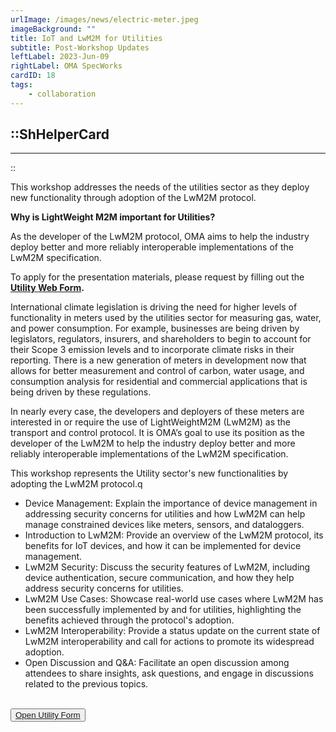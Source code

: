```yaml
---
urlImage: /images/news/electric-meter.jpeg
imageBackground: ""
title: IoT and LwM2M for Utilities
subtitle: Post-Workshop Updates
leftLabel: 2023-Jun-09
rightLabel: OMA SpecWorks
cardID: 18
tags: 
    - collaboration
---
```

::ShHelperCard
---
---
::

This workshop addresses the needs of the utilities sector as they deploy new functionality through adoption of the LwM2M protocol.

**Why is LightWeight M2M important for Utilities?**

As the developer of the LwM2M protocol, OMA aims to help the industry deploy better and more reliably interoperable implementations of the LwM2M specification. 

To apply for the presentation materials, please request by filling out the **[Utility Web Form](http://21247113.hs-sites.com/iot-for-utilities-workshop-1).**

<!--more-->

International climate legislation is driving the need for higher levels of functionality in meters used by the utilities sector for measuring gas, water, and power consumption.  For example, businesses are being driven by legislators, regulators, insurers, and shareholders to begin to account for their Scope 3 emission levels and to incorporate climate risks in their reporting.  There is a new generation of meters in development now that allows for better measurement and control of carbon, water usage, and consumption analysis for residential and commercial applications that is being driven by these regulations.

In nearly every case, the developers and deployers of these meters are interested in or require the use of LightWeightM2M (LwM2M) as the transport and control protocol.  It is OMA’s goal to use its position as the developer of the LwM2M to help the industry deploy better and more reliably interoperable implementations of the LwM2M specification. 

This workshop represents the Utility sector's new functionalities by adopting the LwM2M protocol.q
- Device Management: Explain the importance of device management in addressing security concerns for utilities and how LwM2M can help manage constrained devices like meters, sensors, and dataloggers.
- Introduction to LwM2M: Provide an overview of the LwM2M protocol, its benefits for IoT devices, and how it can be implemented for device management.
- LwM2M Security: Discuss the security features of LwM2M, including device authentication, secure communication, and how they help address security concerns for utilities.
- LwM2M Use Cases: Showcase real-world use cases where LwM2M has been successfully implemented by and for utilities, highlighting the benefits achieved through the protocol's adoption.
- LwM2M Interoperability: Provide a status update on the current state of LwM2M interoperability and call for actions to promote its widespread adoption.
- Open Discussion and Q&A: Facilitate an open discussion among attendees to share insights, ask questions, and engage in discussions related to the previous topics.

 </br>
      <button><a  href="https://www.dofactory.com/html/buttons">Open Utility Form</a></button>
 </br>